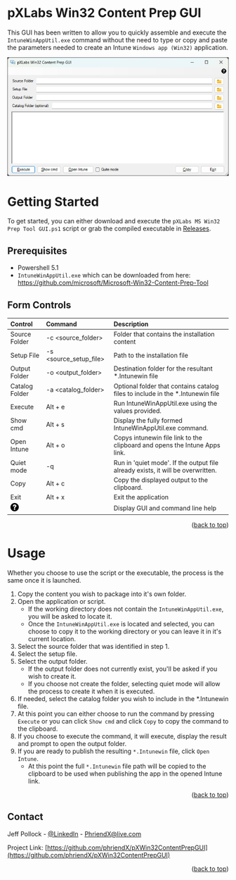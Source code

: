 <a id="readme-top"></a>

# pXLabs Win32 Content Prep GUI

This GUI has been written to allow you to quickly assemble and execute the `IntuneWinAppUtil.exe` command without the need to type or copy and paste the parameters needed to create an Intune `Windows app (Win32)` application.

![Screenshot](images/Interface.png?raw=true)

# Getting Started
To get started, you can either download and execute the `pXLabs MS Win32 Prep Tool GUI.ps1` script or grab the compiled executable in [Releases](https://github.com/phriendx/pXWin32ContentPrepGUI/releases).

## Prerequisites
* Powershell 5.1
* `IntuneWinAppUtil.exe` which can be downloaded from here: https://github.com/microsoft/Microsoft-Win32-Content-Prep-Tool

## Form Controls
Control | Command | Description 
|:----------|:--------|:-----------
Source Folder | -c <source_folder> | Folder that contains the installation content
Setup File | -s <source_setup_file> | Path to the installation file
Output Folder | -o <output_folder> | Destination folder for the resultant *.Intunewin file
Catalog Folder | -a <catalog_folder> | Optional folder that contains catalog files to include in the *.Intunewin file
Execute | Alt + e | Run IntuneWinAppUtil.exe using the values provided.
Show cmd | Alt + s | Display the fully formed IntuneWinAppUtil.exe command.
Open Intune | Alt + o | Copys intunewin file link to the clipboard and opens the Intune Apps link.
Quiet mode | -q | Run in 'quiet mode'. If the output file already exists, it will be overwritten. 
Copy | Alt + c | Copy the displayed output to the clipboard.
Exit | Alt + x | Exit the application
![Screenshot](images/Help.png?raw=true) | | Display GUI and command line help

<p align="right">(<a href="#readme-top">back to top</a>)</p>

# Usage
Whether you choose to use the script or the executable, the process is the same once it is launched.

1. Copy the content you wish to package into it's own folder.
2. Open the application or script. 
   - If the working directory does not contain the `IntuneWinAppUtil.exe`, you will be asked to locate it. 
   - Once the `IntuneWinAppUtil.exe` is located and selected, you can choose to copy it to the working directory or you can leave it in it's current location.
3. Select the source folder that was identified in step 1.
4. Select the setup file.
5. Select the output folder.
   - If the output folder does not currently exist, you'll be asked if you wish to create it.
   - If you choose not create the folder, selecting quiet mode will allow the process to create it when it is executed.
6. If needed, select the catalog folder you wish to include in the *.Intunewin file.
7. At this point you can either choose to run the command by pressing `Execute` or you can click `Show cmd` and click `Copy` to copy the command to the clipboard.
8. If you choose to execute the command, it will execute, display the result and prompt to open the output folder.
9. If you are ready to publish the resulting `*.Intunewin` file, click `Open Intune`.
   - At this point the full `*.Intunewin` file path will be copied to the clipboard to be used when publishing the app in the opened Intune link.

<p align="right">(<a href="#readme-top">back to top</a>)</p>

<!-- CONTACT -->
## Contact

Jeff Pollock - [@LinkedIn](https://www.linkedin.com/in/jeff-pollock-12b42a22/) - PhriendX@live.com

Project Link: [https://github.com/phriendX/pXWin32ContentPrepGUI](https://github.com/phriendX/pXWin32ContentPrepGUI)

<p align="right">(<a href="#readme-top">back to top</a>)</p>

<!-- MARKDOWN LINKS & IMAGES -->
<!-- https://www.markdownguide.org/basic-syntax/#reference-style-links -->

